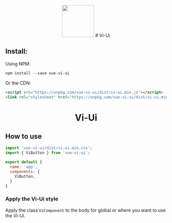 <p align="center">
  <img src="https://github.com/vitta-health/Vi-Ui/blob/master/docs/layout/components/vi-ui.svg" width="100px">
  # Vi-Ui
</p>

## Install:

Using NPM:

```html static
npm install --save vue-vi-ui
```

Or the CDN:
```html static
<script src="https://unpkg.com/vue-vi-ui/dist/vi-ui.min.js"></script>
<link rel="stylesheet" href="https://unpkg.com/vue-vi-ui/dist/vi-ui.min.css">
```
<h1 align="center">Vi-Ui</h1>


## How to use

```js static
import 'vue-vi-ui/dist/vi-ui.min.css';
import { ViButton } from 'vue-vi-ui';

export default {
  name: 'app',
  components: {
    ViButton,
  }
}
```

### Apply the Vi-Ui style

Apply the class `ViComponent` to the body for global or where you want to use the Vi-Ui.
